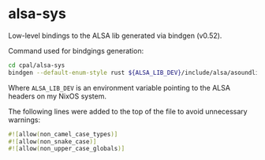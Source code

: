 # alsa-sys

Low-level bindings to the ALSA lib generated via bindgen (v0.52).

Command used for bindgings generation:

```bash
cd cpal/alsa-sys
bindgen --default-enum-style rust ${ALSA_LIB_DEV}/include/alsa/asoundlib.h -o src/lib.rs
```

Where `ALSA_LIB_DEV` is an environment variable pointing to the ALSA headers on
my NixOS system.

The following lines were added to the top of the file to avoid unnecessary
warnings:

```rust
#![allow(non_camel_case_types)]
#![allow(non_snake_case)]
#![allow(non_upper_case_globals)]
```
